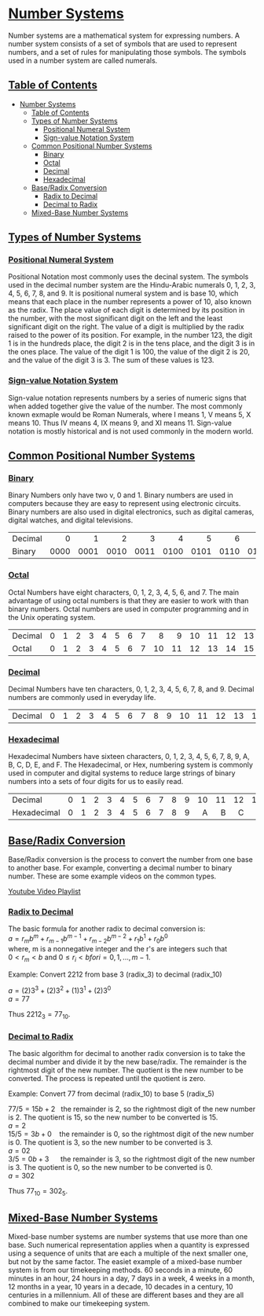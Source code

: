 # [Number Systems](#number-systems)

Number systems are a mathematical system for expressing numbers. A number system consists of a set of symbols that are used to represent numbers, and a set of rules for manipulating those symbols. The symbols used in a number system are called numerals.

## [Table of Contents](#table-of-contents)

- [Number Systems](#number-systems)
  - [Table of Contents](#table-of-contents)
  - [Types of Number Systems](#types-of-number-systems)
    - [Positional Numeral System](#positional-numeral-system)
    - [Sign-value Notation System](#sign-value-notation-system)
  - [Common Positional Number Systems](#common-positional-number-systems)
    - [Binary](#binary)
    - [Octal](#octal)
    - [Decimal](#decimal)
    - [Hexadecimal](#hexadecimal)
  - [Base/Radix Conversion](#baseradix-conversion)
    - [Radix to Decimal](#radix-to-decimal)
    - [Decimal to Radix](#decimal-to-radix)
  - [Mixed-Base Number Systems](#mixed-base-number-systems)

## [Types of Number Systems](#types-of-number-systems)

### [Positional Numeral System](#positional-numeral-system)

Positional Notation most commonly uses the decinal system. The symbols used in the decimal number system are the Hindu-Arabic numerals 0, 1, 2, 3, 4, 5, 6, 7, 8, and 9. It is positional numeral system and is base 10, which means that each place in the number represents a power of 10, also known as the radix. The place value of each digit is determined by its position in the number, with the most significant digit on the left and the least significant digit on the right. The value of a digit is multiplied by the radix raised to the power of its position. For example, in the number 123, the digit 1 is in the hundreds place, the digit 2 is in the tens place, and the digit 3 is in the ones place. The value of the digit 1 is 100, the value of the digit 2 is 20, and the value of the digit 3 is 3. The sum of these values is 123.

### [Sign-value Notation System](#sign-value-notation-system)

Sign-value notation represents numbers by a series of numeric signs that when added together give the value of the number. The most commonly known exmaple would be Roman Numerals, where I means 1, V means 5, X means 10. Thus IV means 4, IX means 9, and XI means 11. Sign-value notation is mostly historical and is not used commonly in the modern world.

## [Common Positional Number Systems](#common-positional-number-systems)

### [Binary](#binary)

Binary Numbers only have two v, 0 and 1. Binary numbers are used in computers because they are easy to represent using electronic circuits. Binary numbers are also used in digital electronics, such as digital cameras, digital watches, and digital televisions.

|         |      |      |      |      |      |      |      |      |      |      |      |      |      |      |      |      |
|:--------|-----:|-----:|-----:|-----:|-----:|-----:|-----:|-----:|-----:|-----:|-----:|-----:|-----:|-----:|-----:|-----:|
| Decimal | 0    | 1    | 2    | 3    | 4    | 5    | 6    | 7    | 8    | 9    | 10   | 11   | 12   | 13   | 14   | 15   |
| Binary  | 0000 | 0001 | 0010 | 0011 | 0100 | 0101 | 0110 | 0111 | 1000 | 1001 | 1010 | 1011 | 1100 | 1101 | 1110 | 1111 |

### [Octal](#octal)

Octal Numbers have eight characters, 0, 1, 2, 3, 4, 5, 6, and 7. The main advantage of using octal numbers is that they are easier to work with than binary numbers. Octal numbers are used in computer programming and in the Unix operating system.

|         |      |      |      |      |      |      |      |      |      |      |      |      |      |      |      |      |
|:--------|-----:|-----:|-----:|-----:|-----:|-----:|-----:|-----:|-----:|-----:|-----:|-----:|-----:|-----:|-----:|-----:|
| Decimal | 0    | 1    | 2    | 3    | 4    | 5    | 6    | 7    | 8    | 9    | 10   | 11   | 12   | 13   | 14   | 15   |
| Octal   | 0    | 1    | 2    | 3    | 4    | 5    | 6    | 7    | 10   | 11   | 12   | 13   | 14   | 15   | 16   | 17   |

### [Decimal](#decimal)

Decimal Numbers have ten characters, 0, 1, 2, 3, 4, 5, 6, 7, 8, and 9. Decimal numbers are commonly used in everyday life.

|         |      |      |      |      |      |      |      |      |      |      |      |      |      |      |      |      |
|:--------|-----:|-----:|-----:|-----:|-----:|-----:|-----:|-----:|-----:|-----:|-----:|-----:|-----:|-----:|-----:|-----:|
| Decimal | 0    | 1    | 2    | 3    | 4    | 5    | 6    | 7    | 8    | 9    | 10   | 11   | 12   | 13   | 14   | 15   |

### [Hexadecimal](#hexadecimal)

Hexadecimal Numbers have sixteen characters, 0, 1, 2, 3, 4, 5, 6, 7, 8, 9, A, B, C, D, E, and F. The Hexadecimal, or Hex, numbering system is commonly used in computer and digital systems to reduce large strings of binary numbers into a sets of four digits for us to easily read.

|         |      |      |      |      |      |      |      |      |      |      |      |      |      |      |      |      |
|:--------|-----:|-----:|-----:|-----:|-----:|-----:|-----:|-----:|-----:|-----:|-----:|-----:|-----:|-----:|-----:|-----:|
| Decimal | 0    | 1    | 2    | 3    | 4    | 5    | 6    | 7    | 8    | 9    | 10   | 11   | 12   | 13   | 14   | 15   |
| Hexadecimal     | 0    | 1    | 2    | 3    | 4    | 5    | 6    | 7    | 8    | 9    | A    | B    | C    | D    | E    | F    |

## [Base/Radix Conversion](#baseradix-conversion)

Base/Radix conversion is the process to convert the number from one base to another base. For example, converting a decimal number to binary number. These are some example videos on the common types.

[Youtube Video Playlist](https://www.youtube.com/playlist?list=PL0o_zxa4K1BXCpQbUdf0htZE8SS0PYjy-)

### [Radix to Decimal](#radix-to-decimal)

The basic formula for another radix to decimal conversion is:  
$a = r_m b^m + r_{m-1}b^{m-1} + r_{m-2}b^{m-2} + r_{1}b^{1} + r_{0}b^{0}$  
where, m is a nonnegative integer and the r's are integers such that  
$0 < r_m < b$ and $0 ≤ r_i < b for i = 0, 1, ... , m − 1$.

Example: Convert 2212 from base 3 (radix_3) to decimal (radix_10)

$a = (2)3^3+(2)3^2+(1)3^1+(2)3^0$  
$a = 77$  

Thus $2212_{3} = 77_{10}$.

### [Decimal to Radix](#decimal-to-radix)

The basic algorithm for decimal to another radix conversion is to take the decimal number and divide it by the new base/radix. The remainder is the rightmost digit of the new number. The quotient is the new number to be converted. The process is repeated until the quotient is zero.

Example: Convert 77 from decimal (radix_10) to base 5 (radix_5)

$77/5 = 15b + 2$ &nbsp; the remainder is 2, so the rightmost digit of the new number is 2. The quotient is 15, so the new number to be converted is 15.  
$a = 2$  
$15/5 = 3b + 0$  &nbsp;&nbsp; the remainder is 0, so the rightmost digit of the new number is 0. The quotient is 3, so the new number to be converted is 3.  
$a = 02$  
$3/5 = 0b + 3$ &nbsp;&nbsp;&nbsp;&nbsp;  the remainder is 3, so the rightmost digit of the new number is 3. The quotient is 0, so the new number to be converted is 0.  
$a = 302$  

Thus $77_{10} = 302_{5}$.

## [Mixed-Base Number Systems](#mixed-base-number-systems)

Mixed-base number systems are number systems that use more than one base. Such numerical representation applies when a quantity is expressed using a sequence of units that are each a multiple of the next smaller one, but not by the same factor. The easiet example of a mixed-base number system is from our timekeeping methods. 60 seconds in a minute, 60 minutes in an hour, 24 hours in a day, 7 days in a week, 4 weeks in a month, 12 months in a year, 10 years in a decade, 10 decades in a century, 10 centuries in a millennium. All of these are different bases and they are all combined to make our timekeeping system.
